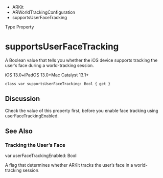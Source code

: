 

- ARKit
- ARWorldTrackingConfiguration
-  supportsUserFaceTracking 

Type Property

# supportsUserFaceTracking

A Boolean value that tells you whether the iOS device supports tracking the user’s face during a world-tracking session.

iOS 13.0+iPadOS 13.0+Mac Catalyst 13.1+

``` source
class var supportsUserFaceTracking: Bool { get }
```

## Discussion

Check the value of this property first, before you enable face tracking using userFaceTrackingEnabled.

## See Also

### Tracking the User’s Face

var userFaceTrackingEnabled: Bool

A flag that determines whether ARKit tracks the user’s face in a world-tracking session.

